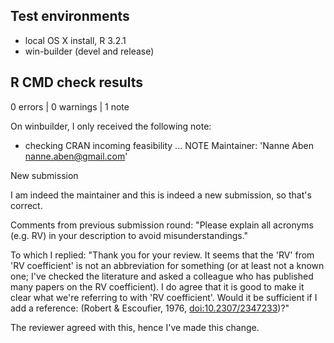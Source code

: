 ## Test environments
* local OS X install, R 3.2.1
* win-builder (devel and release)

## R CMD check results

0 errors | 0 warnings | 1 note

On winbuilder, I only received the following note:
* checking CRAN incoming feasibility ... NOTE
Maintainer: 'Nanne Aben <nanne.aben@gmail.com>'

New submission

I am indeed the maintainer and this is indeed a new submission, so that's correct.

Comments from previous submission round:
"Please explain all acronyms (e.g. RV) in your description to avoid misunderstandings."

To which I replied:
"Thank you for your review. It seems that the 'RV' from 'RV coefficient' is not an abbreviation for something (or at least not a known one; I've checked the literature and asked a colleague who has published many papers on the RV coefficient). I do agree that it is good to make it clear what we're referring to with 'RV coefficient'. Would it be sufficient if I add a reference: (Robert & Escoufier, 1976, <doi:10.2307/2347233>)?"

The reviewer agreed with this, hence I've made this change.
